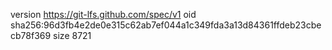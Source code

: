 version https://git-lfs.github.com/spec/v1
oid sha256:96d3fb4e2de0e315c62ab7ef044a1c349fda3a13d84361ffdeb23cbecb78f369
size 8721
